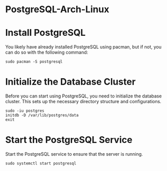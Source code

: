 # PostgreSQL-Arch-Linux

# Install PostgreSQL  
You likely have already installed PostgreSQL using pacman, but if not, you can do so with the following command:  
```
sudo pacman -S postgresql
```
# Initialize the Database Cluster
Before you can start using PostgreSQL, you need to initialize the database cluster. This sets up the necessary directory structure and configurations.  
```
sudo -iu postgres
initdb -D /var/lib/postgres/data
exit
```
# Start the PostgreSQL Service
Start the PostgreSQL service to ensure that the server is running.
```
sudo systemctl start postgresql
```
